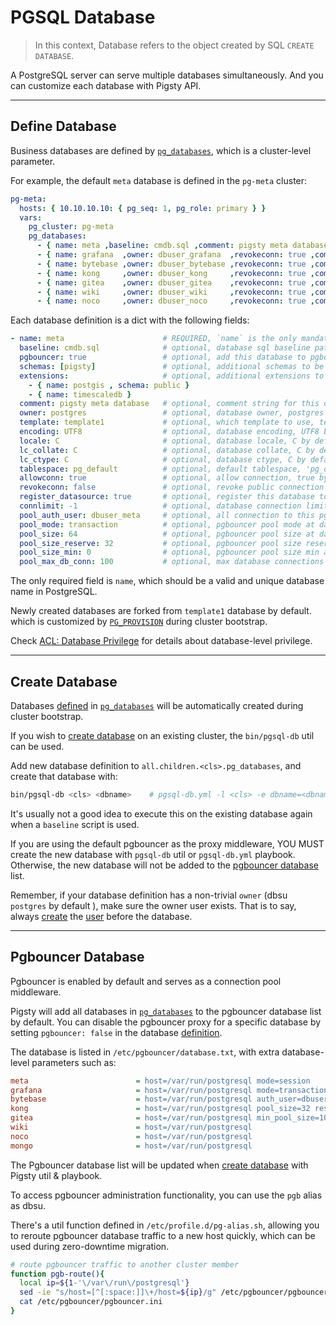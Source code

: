 # PGSQL Database

> In this context, Database refers to the object created by SQL `CREATE DATABASE`.

A PostgreSQL server can serve multiple databases simultaneously. And you can customize each database with Pigsty API. 



----------------

## Define Database

Business databases are defined by [`pg_databases`](PARAM#pg_databases), which is a cluster-level parameter. 

For example, the default `meta` database is defined in the `pg-meta` cluster:

```yaml
pg-meta:
  hosts: { 10.10.10.10: { pg_seq: 1, pg_role: primary } }
  vars:
    pg_cluster: pg-meta
    pg_databases:
      - { name: meta ,baseline: cmdb.sql ,comment: pigsty meta database ,schemas: [pigsty] ,extensions: [{name: postgis, schema: public}, {name: timescaledb}]}
      - { name: grafana  ,owner: dbuser_grafana  ,revokeconn: true ,comment: grafana primary database }
      - { name: bytebase ,owner: dbuser_bytebase ,revokeconn: true ,comment: bytebase primary database }
      - { name: kong     ,owner: dbuser_kong     ,revokeconn: true ,comment: kong the api gateway database }
      - { name: gitea    ,owner: dbuser_gitea    ,revokeconn: true ,comment: gitea meta database }
      - { name: wiki     ,owner: dbuser_wiki     ,revokeconn: true ,comment: wiki meta database }
      - { name: noco     ,owner: dbuser_noco     ,revokeconn: true ,comment: nocodb database }
```

Each database definition is a dict with the following fields:

```yaml
- name: meta                      # REQUIRED, `name` is the only mandatory field of a database definition
  baseline: cmdb.sql              # optional, database sql baseline path, (relative path among ansible search path, e.g files/)
  pgbouncer: true                 # optional, add this database to pgbouncer database list? true by default
  schemas: [pigsty]               # optional, additional schemas to be created, array of schema names
  extensions:                     # optional, additional extensions to be installed: array of `{name[,schema]}`
    - { name: postgis , schema: public }
    - { name: timescaledb }
  comment: pigsty meta database   # optional, comment string for this database
  owner: postgres                 # optional, database owner, postgres by default
  template: template1             # optional, which template to use, template1 by default
  encoding: UTF8                  # optional, database encoding, UTF8 by default. (MUST same as template database)
  locale: C                       # optional, database locale, C by default.  (MUST same as template database)
  lc_collate: C                   # optional, database collate, C by default. (MUST same as template database)
  lc_ctype: C                     # optional, database ctype, C by default.   (MUST same as template database)
  tablespace: pg_default          # optional, default tablespace, 'pg_default' by default.
  allowconn: true                 # optional, allow connection, true by default. false will disable connect at all
  revokeconn: false               # optional, revoke public connection privilege. false by default. (leave connect with grant option to owner)
  register_datasource: true       # optional, register this database to grafana datasources? true by default
  connlimit: -1                   # optional, database connection limit, default -1 disable limit
  pool_auth_user: dbuser_meta     # optional, all connection to this pgbouncer database will be authenticated by this user
  pool_mode: transaction          # optional, pgbouncer pool mode at database level, default transaction
  pool_size: 64                   # optional, pgbouncer pool size at database level, default 64
  pool_size_reserve: 32           # optional, pgbouncer pool size reserve at database level, default 32
  pool_size_min: 0                # optional, pgbouncer pool size min at database level, default 0
  pool_max_db_conn: 100           # optional, max database connections at database level, default 100
```

The only required field is `name`, which should be a valid and unique database name in PostgreSQL.

Newly created databases are forked from `template1` database by default. which is customized by [`PG_PROVISION`](PARAM#PG_PROVISION) during cluster bootstrap.

Check [ACL: Database Privilege](PGSQL-ACL#database-privilege) for details about database-level privilege.


----------------

## Create Database

Databases [defined](#define-database) in [`pg_databases`](PARAM#pg_databases) will be automatically created during cluster bootstrap.

If you wish to [create database](PGSQL-ADMIN#create-database) on an existing cluster, the `bin/pgsql-db` util can be used.

Add new database definition to `all.children.<cls>.pg_databases`, and create that database with:

```bash
bin/pgsql-db <cls> <dbname>    # pgsql-db.yml -l <cls> -e dbname=<dbname>
```

It's usually not a good idea to execute this on the existing database again when a `baseline` script is used.  

If you are using the default pgbouncer as the proxy middleware, YOU MUST create the new database with `pgsql-db` util or `pgsql-db.yml` playbook. Otherwise, the new database will not be added to the [pgbouncer database](#pgbouncer-database) list.

Remember, if your database definition has a non-trivial `owner` (dbsu `postgres` by default ), make sure the owner user exists. 
That is to say, always [create](PGSQL-ADMIN#create-user) the [user](PGSQL-USER) before the database.




----------------

## Pgbouncer Database

Pgbouncer is enabled by default and serves as a connection pool middleware.

Pigsty will add all databases in [`pg_databases`](PARAM#pg_databases) to the pgbouncer database list by default.
You can disable the pgbouncer proxy for a specific database by setting `pgbouncer: false` in the database [definition](#define-database).

The database is listed in `/etc/pgbouncer/database.txt`, with extra database-level parameters such as:

```ini
meta                        = host=/var/run/postgresql mode=session
grafana                     = host=/var/run/postgresql mode=transaction
bytebase                    = host=/var/run/postgresql auth_user=dbuser_meta
kong                        = host=/var/run/postgresql pool_size=32 reserve_pool=64
gitea                       = host=/var/run/postgresql min_pool_size=10
wiki                        = host=/var/run/postgresql
noco                        = host=/var/run/postgresql
mongo                       = host=/var/run/postgresql
```

The Pgbouncer database list will be updated when [create database](#create-database) with Pigsty util & playbook. 

To access pgbouncer administration functionality, you can use the `pgb` alias as dbsu.

There's a util function defined in `/etc/profile.d/pg-alias.sh`, allowing you to reroute pgbouncer database traffic to a new host quickly, which can be used during zero-downtime migration.

```bash
# route pgbouncer traffic to another cluster member
function pgb-route(){
  local ip=${1-'\/var\/run\/postgresql'}
  sed -ie "s/host=[^[:space:]]\+/host=${ip}/g" /etc/pgbouncer/pgbouncer.ini
  cat /etc/pgbouncer/pgbouncer.ini
}
```
